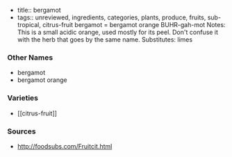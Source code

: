 - title:: bergamot
- tags:: unreviewed, ingredients, categories, plants, produce, fruits, sub-tropical, citrus-fruit
bergamot = bergamot orange BUHR-gah-mot Notes: This is a small acidic orange, used mostly for its peel. Don't confuse it with the herb that goes by the same name. Substitutes: limes

### Other Names

* bergamot
* bergamot orange

### Varieties

* [[citrus-fruit]]

### Sources
* http://foodsubs.com/Fruitcit.html
